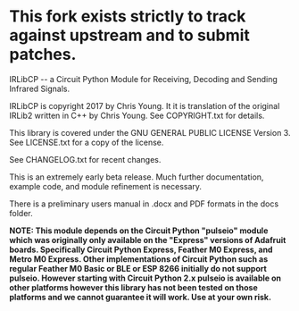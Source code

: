 ﻿# **This fork exists strictly to track against upstream and to submit patches.**
 
IRLibCP -- a Circuit Python Module for Receiving, Decoding and Sending Infrared Signals.

IRLibCP is copyright 2017 by Chris Young. It it is translation of the original IRLib2 written in C++ by Chris Young. See COPYRIGHT.txt for details.

This library is covered under the GNU GENERAL PUBLIC LICENSE Version 3. See LICENSE.txt for a copy of the license.

See CHANGELOG.txt for recent changes.

This is an extremely early beta release. Much further documentation, example code, and module refinement is necessary.

There is a preliminary users manual in .docx and PDF formats in the docs folder.

**NOTE: This module depends on the Circuit Python "pulseio" module which was originally only available on the "Express" versions of Adafruit boards. Specifically Circuit Python Express, Feather M0 Express, and Metro M0 Express. Other implementations of Circuit Python such as regular Feather M0 Basic or BLE or ESP 8266 initially do not support pulseio. However starting with Circuit Python 2.x pulseio is available on other platforms however this library has not been tested on those platforms and we cannot guarantee it will work. Use at your own risk.**

